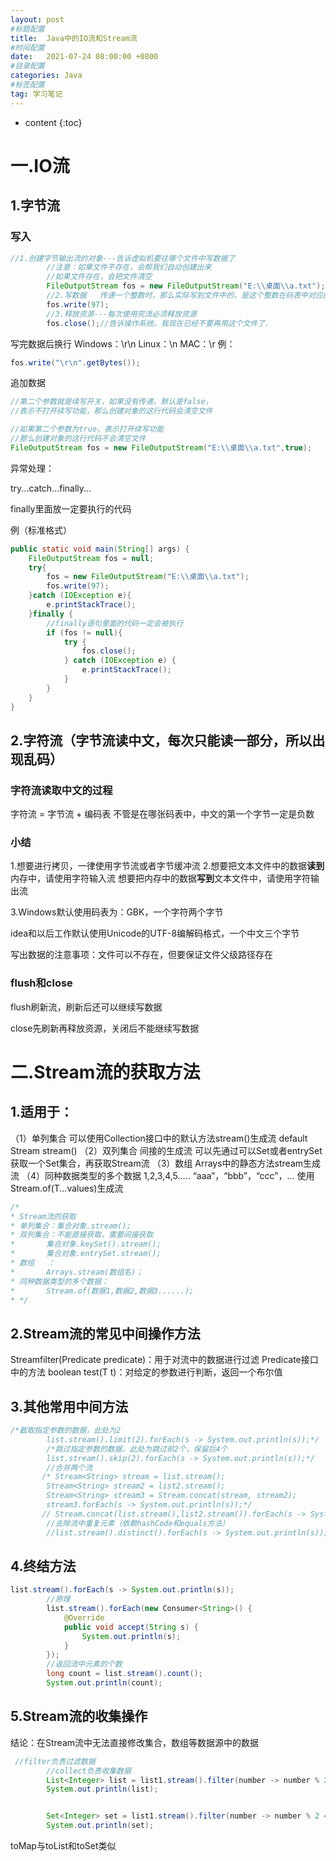 ```yaml
---
layout: post
#标题配置
title:  Java中的IO流和Stream流
#时间配置
date:   2021-07-24 08:00:00 +0800
#目录配置
categories: Java
#标签配置
tag: 学习笔记
---
```


* content
{:toc}




# 一.IO流

## 1.字节流
### 写入
```java
//1.创建字节输出流的对象---告诉虚拟机要往哪个文件中写数据了
        //注意：如果文件不存在，会帮我们自动创建出来
        //如果文件存在，会把文件清空
        FileOutputStream fos = new FileOutputStream("E:\\桌面\\a.txt");
        //2.写数据   传递一个整数时，那么实际写到文件中的，是这个整数在码表中对应的那个字符
        fos.write(97);
        //3.释放资源---每次使用完流必须释放资源
        fos.close();//告诉操作系统，我现在已经不要再用这个文件了.
```
写完数据后换行
Windows：\r\n
Linux：\n
MAC：\r
例：

```java
fos.write("\r\n".getBytes());
```

追加数据

```java
//第二个参数就是续写开关，如果没有传递，默认是false，
//表示不打开续写功能，那么创建对象的这行代码会清空文件

//如果第二个参数为true，表示打开续写功能
//那么创建对象的这行代码不会清空文件
FileOutputStream fos = new FileOutputStream("E:\\桌面\\a.txt",true);
```

异常处理：

try...catch...finally...

finally里面放一定要执行的代码

例（标准格式）

```java
public static void main(String[] args) {
    FileOutputStream fos = null;
    try{
        fos = new FileOutputStream("E:\\桌面\\a.txt");
        fos.write(97);
    }catch (IOException e){
        e.printStackTrace();
    }finally {
        //finally语句里面的代码一定会被执行
        if (fos != null){
            try {
                fos.close();
            } catch (IOException e) {
                e.printStackTrace();
            }
        }
    }
}
```

## 2.字符流（字节流读中文，每次只能读一部分，所以出现乱码）

### 字符流读取中文的过程
字符流 = 字节流 + 编码表
不管是在哪张码表中，中文的第一个字节一定是负数

### 小结
1.想要进行拷贝，一律使用字节流或者字节缓冲流
2.想要把文本文件中的数据**读到**内存中，请使用字符输入流
  想要把内存中的数据**写到**文本文件中，请使用字符输出流

3.Windows默认使用码表为：GBK，一个字符两个字节

  idea和以后工作默认使用Unicode的UTF-8编解码格式，一个中文三个字节

写出数据的注意事项：文件可以不存在，但要保证文件父级路径存在

### flush和close

flush刷新流，刷新后还可以继续写数据

close先刷新再释放资源，关闭后不能继续写数据

# 二.Stream流的获取方法

## 1.适用于：

（1）单列集合
	可以使用Collection接口中的默认方法stream()生成流
	default Stream<E> stream()
（2）双列集合
	间接的生成流
	可以先通过可以Set或者entrySet获取一个Set集合，再获取Stream流
（3）数组
	Arrays中的静态方法stream生成流
（4）同种数据类型的多个数据
	1,2,3,4,5.....
	“aaa”，“bbb”，“ccc”，...
	使用Stream.of(T...values)生成流

```java
/*
* Stream流的获取
* 单列集合：集合对象.stream();
* 双列集合：不能直接获取，需要间接获取
*       集合对象.keySet().stream();
*       集合对象.entrySet.stream();
* 数组   ：
*       Arrays.stream(数组名)；
* 同种数据类型的多个数据：
*       Stream.of(数据1,数据2,数据3......);
* */
```

## 2.Stream流的常见中间操作方法

Stream<T>filter(Predicate predicate)：用于对流中的数据进行过滤
	Predicate接口中的方法
	boolean test(T t)：对给定的参数进行判断，返回一个布尔值

## 3.其他常用中间方法

```java
/*截取指定参数的数据，此处为2
        list.stream().limit(2).forEach(s -> System.out.println(s));*/
        /*跳过指定参数的数据，此处为跳过前2个，保留后4个
        list.stream().skip(2).forEach(s -> System.out.println(s));*/
        //合并两个流
       /* Stream<String> stream = list.stream();
        Stream<String> stream2 = list2.stream();
        Stream<String> stream3 = Stream.concat(stream, stream2);
        stream3.forEach(s -> System.out.println(s));*/
       // Stream.concat(list.stream(),list2.stream()).forEach(s -> System.out.println(s));
        //去除流中重复元素（依赖hashCode和equals方法）
        //list.stream().distinct().forEach(s -> System.out.println(s));
```

## 4.终结方法

```java
list.stream().forEach(s -> System.out.println(s));
        //原理
        list.stream().forEach(new Consumer<String>() {
            @Override
            public void accept(String s) {
                System.out.println(s);
            }
        });
        //返回流中元素的个数
        long count = list.stream().count();
        System.out.println(count);
```

## 5.Stream流的收集操作

结论：在Stream流中无法直接修改集合，数组等数据源中的数据

```java
 //filter负责过滤数据
        //collect负责收集数据
        List<Integer> list = list1.stream().filter(number -> number % 2 == 0).collect(Collectors.toList());
        System.out.println(list);


        Set<Integer> set = list1.stream().filter(number -> number % 2 == 0).collect(Collectors.toSet());
        System.out.println(set);
```

toMap与toList和toSet类似
